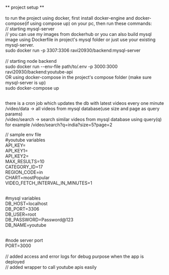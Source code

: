 ** project setup **<br/><br/>
to run the project using docker, first install docker-engine and docker-compose(if using compose up) on your pc, then run these commands:<br/>
// starting mysql-server<br/>
// you can use my images from dockerhub or you can also build mysql image using Dockerfile in project's mysql folder or just use your existing mysql-server.<br/>
sudo docker run -p 3307:3306 ravi20930/backend:mysql-server<br/><br/>
// starting node backend<br/>
sudo docker run --env-file path/to/.env -p 3000:3000 ravi20930/backend:youtube-api<br/>
OR using docker-compose in the project's compose folder (make sure mysql-server is up)<br/>
sudo docker-compose up<br/><br/>

there is a cron job which updates the db with latest videos every one minute<br/>
/video/data -> all videos from mysql database(use size and page as query params)<br/>
/video/search -> search similar videos from mysql database using query(q)<br/>
for example /video/search?q=india?size=5?page=2<br/>

// sample env file <br/>
#youtube variables<br/>
API_KEY=<br/>
API_KEY1=<br/>
API_KEY2=<br/>
MAX_RESULTS=10<br/>
CATEGORY_ID=17<br/>
REGION_CODE=in<br/>
CHART=mostPopular<br/>
VIDEO_FETCH_INTERVAL_IN_MINUTES=1<br/><br/>

#mysql variables<br/>
DB_HOST=localhost<br/>
DB_PORT=3306<br/>
DB_USER=root<br/>
DB_PASSWORD=Password@123<br/>
DB_NAME=youtube<br/><br/>

#node server port<br/>
PORT=3000<br/><br/>
// added access and error logs for debug purpose when the app is deployed<br/>
// added wrapper to call youtube apis easily

